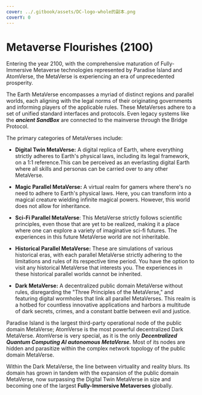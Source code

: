 ```yaml
---
cover: ../.gitbook/assets/DC-logo-whole的副本.png
coverY: 0
---
```


# Metaverse Flourishes (2100)

Entering the year 2100, with the comprehensive maturation of Fully-Immersive Metaverse technologies represented by Paradise Island and AtomVerse, the MetaVerse is experiencing an era of unprecedented prosperity.

The Earth MetaVerse encompasses a myriad of distinct regions and parallel worlds, each aligning with the legal norms of their originating governments and informing players of the applicable rules. These MetaVerses adhere to a set of unified standard interfaces and protocols. Even legacy systems like the _**ancient SandBox**_ are connected to the mainverse through the Bridge Protocol.

The primary categories of MetaVerses include:



* **Digital Twin MetaVerse:** A digital replica of Earth, where everything strictly adheres to Earth's physical laws, including its legal framework, on a 1:1 reference.This can be perceived as an everlasting digital Earth where all skills and personas can be carried over to any other MetaVerse.



* **Magic Parallel MetaVerse:** A virtual realm for gamers where there's no need to adhere to Earth's physical laws. Here, you can transform into a magical creature wielding infinite magical powers. However, this world does not allow for inheritance.



* **Sci-Fi Parallel MetaVerse**: This MetaVerse strictly follows scientific principles, even those that are yet to be realized, making it a place where one can explore a variety of imaginative sci-fi futures. The experiences in this future MetaVerse world are not inheritable.



* **Historical Parallel MetaVerse:** These are simulations of various historical eras, with each parallel MetaVerse strictly adhering to the limitations and rules of its respective time period. You have the option to visit any historical MetaVerse that interests you. The experiences in these historical parallel worlds cannot be inherited.



* **Dark MetaVerse:** A decentralized public domain MetaVerse without rules, disregarding the "Three Principles of the MetaVerse," and featuring digital wormholes that link all parallel MetaVerses. This realm is a hotbed for countless innovative applications and harbors a multitude of dark secrets, crimes, and a constant battle between evil and justice.

Paradise Island is the largest third-party operational node of the public domain MetaVerse; AtomVerse is the most powerful decentralized Dark MetaVerse. AtomVerse is very special, as it is the only _**Decentralized**_ _**Quantum Computing AI autonomous MetaVerse.**_ Most of its nodes are hidden and parasitize within the complex network topology of the public domain MetaVerse.

Within the Dark MetaVerse, the line between virtuality and reality blurs. Its domain has grown in tandem with the expansion of the public domain MetaVerse, now surpassing the Digital Twin MetaVerse in size and becoming one of the largest **Fully-Immersive Metaverses** globally.
